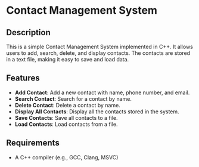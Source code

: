 # Contact Management System

## Description

This is a simple Contact Management System implemented in C++. It allows users to add, search, delete, and display contacts. The contacts are stored in a text file, making it easy to save and load data.

## Features

- **Add Contact**: Add a new contact with name, phone number, and email.
- **Search Contact**: Search for a contact by name.
- **Delete Contact**: Delete a contact by name.
- **Display All Contacts**: Display all the contacts stored in the system.
- **Save Contacts**: Save all contacts to a file.
- **Load Contacts**: Load contacts from a file.

## Requirements

- A C++ compiler (e.g., GCC, Clang, MSVC)
